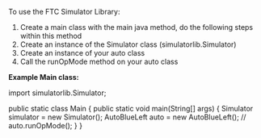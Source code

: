 To use the FTC Simulator Library:
  1. Create a main class with the main java method, do the following steps within this method
  2. Create an instance of the Simulator class (simulatorlib.Simulator)
  3. Create an instance of your auto class
  4. Call the runOpMode method on your auto class

**Example Main class:**

import simulatorlib.Simulator;

public static class Main {
  public static void main(String[] args) {
    Simulator simulator = new Simulator();
    AutoBlueLeft auto = new AutoBlueLeft(); //
    auto.runOpMode();
  }
}
